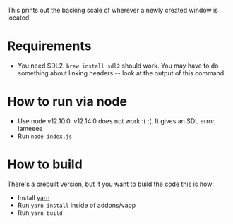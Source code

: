 This prints out the backing scale of wherever a newly created window is located.

# Requirements
- You need SDL2. `brew install sdl2` should work. You may have to do something about linking headers -- look at the output of this command.


# How to run via node
- Use node v12.10.0. v12.14.0 does not work :( :(. It gives an SDL error, lameeee
- Run `node index.js`

# How to build
There's a prebuilt version, but if you want to build the code this is how:
- Install [yarn](https://yarnpkg.com/lang/en/docs/install/#mac-stable)
- Run `yarn install` inside of addons/vapp
- Run `yarn build`
